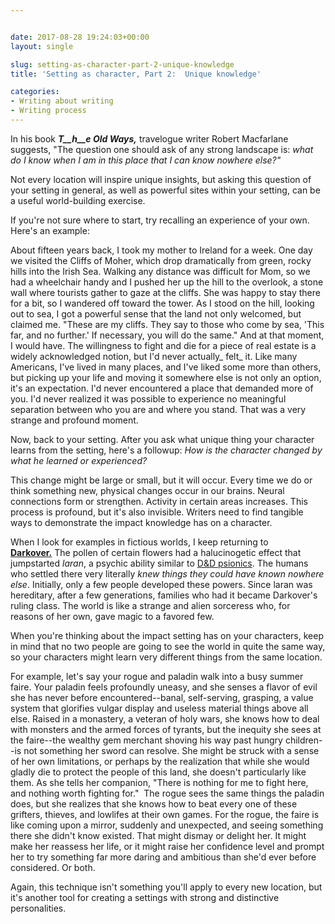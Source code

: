 ```yaml
---


date: 2017-08-28 19:24:03+00:00
layout: single

slug: setting-as-character-part-2-unique-knowledge
title: 'Setting as character, Part 2:  Unique knowledge'

categories:
- Writing about writing
- Writing process
---
```


In his book **_T__h__e Old Ways,_** travelogue writer Robert Macfarlane suggests, "The question one should ask of any strong landscape is: _what do I know when I am in this place that I can know nowhere else?"_

Not every location will inspire unique insights, but asking this question of your setting in general, as well as powerful sites within your setting, can be a useful world-building exercise.

If you're not sure where to start, try recalling an experience of your own. Here's an example:

About fifteen years back, I took my mother to Ireland for a week. One day we visited the Cliffs of Moher, which drop dramatically from green, rocky hills into the Irish Sea. Walking any distance was difficult for Mom, so we had a wheelchair handy and I pushed her up the hill to the overlook, a stone wall where tourists gather to gaze at the cliffs. She was happy to stay there for a bit, so I wandered off toward the tower. As I stood on the hill, looking out to sea, I got a powerful sense that the land not only welcomed, but claimed me. "These are my cliffs. They say to those who come by sea, 'This far, and no further.' If necessary, you will do the same." And at that moment, I would have. The willingness to fight and die for a piece of real estate is a widely acknowledged notion, but I'd never actually_ felt_ it. Like many Americans, I've lived in many places, and I've liked some more than others, but picking up your life and moving it somewhere else is not only an option, it's an expectation. I'd never encountered a place that demanded more of you. I'd never realized it was possible to experience no meaningful separation between who you are and where you stand. That was a very strange and profound moment.

Now, back to your setting. After you ask what unique thing your character learns from the setting, here's a followup: _How is the character changed by what he learned or experienced?_ 

This change might be large or small, but it will occur. Every time we do or think something new, physical changes occur in our brains. Neural connections form or strengthen. Activity in certain areas increases. This process is profound, but it's also invisible. Writers need to find tangible ways to demonstrate the impact knowledge has on a character. 

When I look for examples in fictious worlds, I keep returning to **[Darkover.](https://en.wikipedia.org/wiki/Darkover)** The pollen of certain flowers had a halucinogetic effect that jumpstarted _laran_, a psychic ability similar to [D&D psionics](https://en.wikipedia.org/wiki/Psionics_(Dungeons_%26_Dragons)). The humans who settled there very literally _knew things they could have known nowhere else_. Initially, only a few people developed these powers. Since laran was hereditary, after a few generations, families who had it became Darkover's ruling class. The world is like a strange and alien sorceress who, for reasons of her own, gave magic to a favored few.

When you're thinking about the impact setting has on your characters, keep in mind that no two people are going to see the world in quite the same way, so your characters might learn very different things from the same location.

For example, let's say your rogue and paladin walk into a busy summer faire. Your paladin feels profoundly uneasy, and she senses a flavor of evil she has never before encountered--banal, self-serving, grasping, a value system that glorifies vulgar display and useless material things above all else. Raised in a monastery, a veteran of holy wars, she knows how to deal with monsters and the armed forces of tyrants, but the inequity she sees at the faire--the wealthy gem merchant shoving his way past hungry children--is not something her sword can resolve. She might be struck with a sense of her own limitations, or perhaps by the realization that while she would gladly die to protect the people of this land, she doesn't particularly like them. As she tells her companion, "There is nothing for me to fight here, and nothing worth fighting for."  The rogue sees the same things the paladin does, but she realizes that she knows how to beat every one of these grifters, thieves, and lowlifes at their own games. For the rogue, the faire is like coming upon a mirror, suddenly and unexpected, and seeing something there she didn't know existed. That might dismay or delight her. It might make her reassess her life, or it might raise her confidence level and prompt her to try something far more daring and ambitious than she'd ever before considered. Or both.

Again, this technique isn't something you'll apply to every new location, but it's another tool for creating a settings with strong and distinctive personalities.
